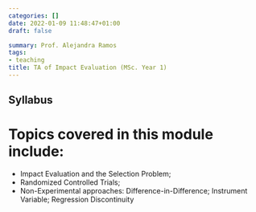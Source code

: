 ```yaml
---
categories: []
date: 2022-01-09 11:48:47+01:00
draft: false

summary: Prof. Alejandra Ramos
tags:
- teaching
title: TA of Impact Evaluation (MSc. Year 1)
---
```



## Syllabus 

# Topics covered in this module include:
- Impact Evaluation and the Selection Problem;
- Randomized Controlled Trials;
- Non-Experimental approaches: Difference-in-Difference; Instrument Variable; Regression Discontinuity


